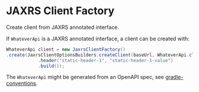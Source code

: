 # JAXRS Client Factory

Create client from JAXRS annotated interface.

If `WhateverApi` is a JAXRS annotated interface, a client can be created with:

```java
WhateverApi client = new JaxrsClientFactory()
.create(JaxrsClientOptionsBuilders.createClient(baseUrl, WhateverApi.class)
            .header("static-header-1", "static-header-1-value")
            .build());
```

The `WhateverApi` might be generated from an OpenAPI spec, see [gradle-conventions](https://github.com/Forsakringskassan/gradle-conventions).

